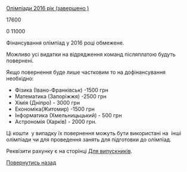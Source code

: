 ## 
[Олімпіади 2016 рік (завершено )](/info/for-grads/олімпіади-2016-рік/)

17600

0
11000

Фінансування олімпіад у 2016 році обмежене.

Можливо усі видатки на відрядження команд післяплатою будуть повернені.

Якщо повернення буде лише частковим то на дофінансування необхідно:

- Фізика (Івано-Франківськ) -1500 грн
- Математика (Запоріжжя) -2500 грн
- Хімія (Дніпро) - 3000 грн
- Економіка(Житомир) -1500 грн
- Інформатика (Хмельницьцький) - 500 грн
- Астрономія (Харків) - 2000 грн.

Ці кошти  у випадку їх повернення можуть бути використані на  інші олімпіади чи для проведення занять для підготовки до олімпіад.

Реквізити рахунку є на сторінці [Для випускників](/%D0%B4%D0%BB%D1%8F-%D0%B2%D0%B8%D0%BF%D1%83%D1%81%D0%BA%D0%BD%D0%B8%D0%BA%D1%96%D0%B2/).

<!-- <form action="/%D0%B4%D0%BB%D1%8F-%D0%B2%D0%B8%D0%BF%D1%83%D1%81%D0%BA%D0%BD%D0%B8%D0%BA%D1%96%D0%B2/%D0%BE%D0%BB%D1%96%D0%BC%D0%BF%D1%96%D0%B0%D0%B4%D0%B8-2016-%D1%80%D1%96%D0%BA" class="donateform" enctype="multipart/form-data" method="post"><input id="Email" name="Email" placeholder="email@domain.com" type="email" value="" /><input id="Name" name="Name" placeholder="Вася Пупкін" type="text" value="" /><input type="number" id="Amount" name="Amount" placeholder="100 UAH" />
<input type="hidden" id="ProjectId" name="ProjectId" value="1398" />
<input type="hidden" id="Subscribe" name="Subscribe" value="fasle" />
<input type="submit" value="Зробити внесок" />
<input name='ufprt' type='hidden' value='B955F16DBAE01CB0079B57B1E2CEB7DBB22D935EF0A55B0A7F142CE53625AE1ECEE8D6C57D126F874BA8800C39485FDEBAB171A50ED6B2407DE89A55FDA27ABD31201357AAE4042A92858CA506738ABC03D94DC2D80065A81A085ADE8F8D419A7EA5F002624C6EC35AE180928B80CA3549102ADF8FB9EEE064625D99BC73DDA6C5B910DC3EAE7ABAD7B79C2D2922FBDD' /></form> -->

[Повернутись назад](/info/for-grads/)
